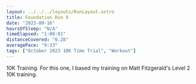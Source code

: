 ```yaml
---
layout: ../../../layouts/RunLayout.astro
title: Foundation Run 9
date: "2023-09-16"
hoursOfSleep: "N/A"
timeElapsed: "1:00:01"
distanceCovered: "6.28"
averagePace: "9:33"
tags: ["October 2023 10K Time Trial", "Workout"]
---
```


10K Training. For this one, I based my training on Matt Fitzgerald's Level 2 10K training.
